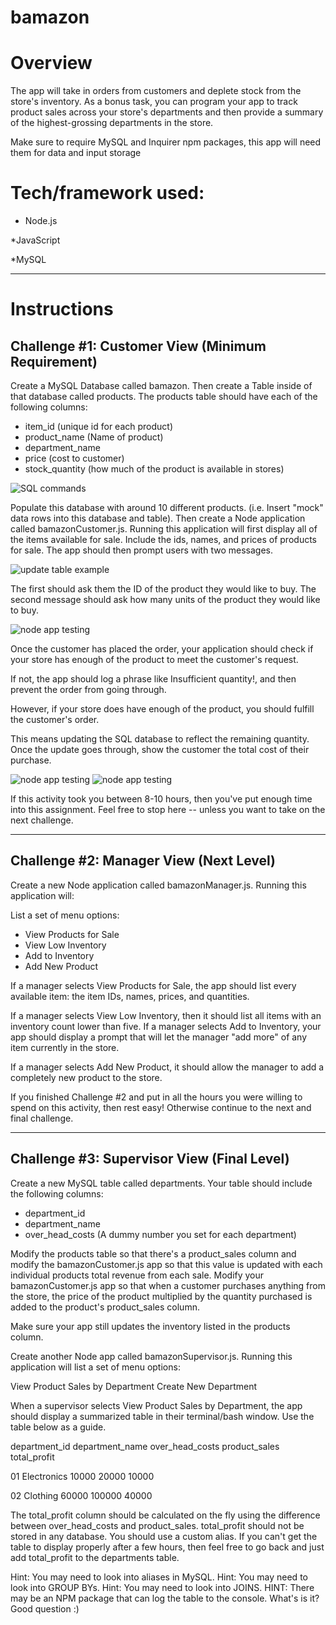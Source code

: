 # bamazon

# Overview
The app will take in orders from customers and deplete stock from the store's inventory. As a bonus task, you can program your app to track product sales across your store's departments and then provide a summary of the highest-grossing departments in the store.

Make sure to require MySQL and Inquirer npm packages, this app will need them for data and input storage

# Tech/framework used: 

* Node.js

*JavaScript

*MySQL

------------------------------------------------------------------------------------------------------------------------------
# Instructions


## Challenge #1: Customer View (Minimum Requirement)

Create a MySQL Database called bamazon.
Then create a Table inside of that database called products.
The products table should have each of the following columns:

* item_id (unique id for each product)
* product_name (Name of product)
* department_name
* price (cost to customer)
* stock_quantity (how much of the product is available in stores)

![SQL commands](images/SQL.png)

Populate this database with around 10 different products. (i.e. Insert "mock" data rows into this database and table).
Then create a Node application called bamazonCustomer.js. Running this application will first display all of the items available for sale. Include the ids, names, and prices of products for sale.
The app should then prompt users with two messages.

![update table example](images/bamazon-imported-table.png)

The first should ask them the ID of the product they would like to buy.
The second message should ask how many units of the product they would like to buy.

![node app testing](images/bamazon-04.png)

Once the customer has placed the order, your application should check if your store has enough of the product to meet the customer's request.

If not, the app should log a phrase like Insufficient quantity!, and then prevent the order from going through.

However, if your store does have enough of the product, you should fulfill the customer's order.

This means updating the SQL database to reflect the remaining quantity.
Once the update goes through, show the customer the total cost of their purchase.
 
 ![node app testing](images/bamazon-04-01.png)
 ![node app testing](images/bamazon-02-01.png)

If this activity took you between 8-10 hours, then you've put enough time into this assignment. Feel free to stop here -- unless you want to take on the next challenge.


------------------------------------------------------------------------------------------------------------------------------

## Challenge #2: Manager View (Next Level)

Create a new Node application called bamazonManager.js. Running this application will:

List a set of menu options:

* View Products for Sale
* View Low Inventory
* Add to Inventory
* Add New Product

If a manager selects View Products for Sale, the app should list every available item: the item IDs, names, prices, and quantities.

If a manager selects View Low Inventory, then it should list all items with an inventory count lower than five.
If a manager selects Add to Inventory, your app should display a prompt that will let the manager "add more" of any item currently in the store.

If a manager selects Add New Product, it should allow the manager to add a completely new product to the store.

If you finished Challenge #2 and put in all the hours you were willing to spend on this activity, then rest easy! Otherwise continue to the next and final challenge.

------------------------------------------------------------------------------------------------------------------------------

## Challenge #3: Supervisor View (Final Level)

Create a new MySQL table called departments. Your table should include the following columns:

* department_id
* department_name
* over_head_costs (A dummy number you set for each department)

Modify the products table so that there's a product_sales column and modify the bamazonCustomer.js app so that this value is updated with each individual products total revenue from each sale.
Modify your bamazonCustomer.js app so that when a customer purchases anything from the store, the price of the product multiplied by the quantity purchased is added to the product's product_sales column.

Make sure your app still updates the inventory listed in the products column.


Create another Node app called bamazonSupervisor.js. Running this application will list a set of menu options:

View Product Sales by Department
Create New Department

When a supervisor selects View Product Sales by Department, the app should display a summarized table in their terminal/bash window. Use the table below as a guide.

department_id
department_name
over_head_costs
product_sales
total_profit

01
Electronics
10000
20000
10000

02
Clothing
60000
100000
40000


The total_profit column should be calculated on the fly using the difference between over_head_costs and product_sales. total_profit should not be stored in any database. You should use a custom alias.
If you can't get the table to display properly after a few hours, then feel free to go back and just add total_profit to the departments table.

Hint: You may need to look into aliases in MySQL.
Hint: You may need to look into GROUP BYs.
Hint: You may need to look into JOINS.
HINT: There may be an NPM package that can log the table to the console. What's is it? Good question :)



